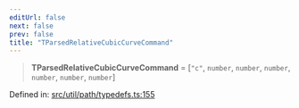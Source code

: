 ```yaml
---
editUrl: false
next: false
prev: false
title: "TParsedRelativeCubicCurveCommand"
---
```


> **TParsedRelativeCubicCurveCommand** = \[`"c"`, `number`, `number`, `number`, `number`, `number`, `number`\]

Defined in: [src/util/path/typedefs.ts:155](https://github.com/fabricjs/fabric.js/blob/9a792f4b7b8031f02ec7ea4ce8c99f810e45cfec/src/util/path/typedefs.ts#L155)
